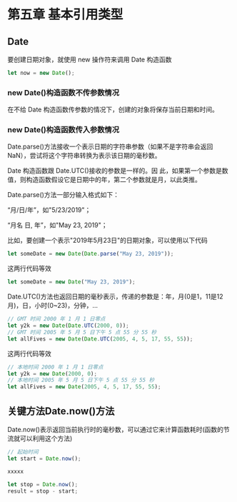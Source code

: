# 第五章 基本引用类型

## Date

要创建日期对象，就使用 new 操作符来调用 Date 构造函数

```js
let now = new Date();
```

### new Date()构造函数不传参数情况

在不给 Date 构造函数传参数的情况下，创建的对象将保存当前日期和时间。



### new Date()构造函数传入参数情况

Date.parse()方法接收一个表示日期的字符串参数（如果不是字符串会返回NaN），尝试将这个字符串转换为表示该日期的毫秒数。

Date 构造函数跟 Date.UTC()接收的参数是一样的。因 此，如果第一个参数是数值，则构造函数假设它是日期中的年，第二个参数就是月，以此类推。

Date.parse()方法一部分输入格式如下：

“月/日/年”，如"5/23/2019"； 

“月名 日, 年”，如"May 23, 2019"；

比如，要创建一个表示"2019年5月23日"的日期对象，可以使用以下代码

```js
let someDate = new Date(Date.parse("May 23, 2019"));
```

这两行代码等效

```js
let someDate = new Date("May 23, 2019");
```

Date.UTC()方法也返回日期的毫秒表示，传递的参数是：年，月(0是1，11是12月)，日，小时(0~23)，分钟，...

```js
// GMT 时间 2000 年 1 月 1 日零点
let y2k = new Date(Date.UTC(2000, 0)); 
// GMT 时间 2005 年 5 月 5 日下午 5 点 55 分 55 秒
let allFives = new Date(Date.UTC(2005, 4, 5, 17, 55, 55)); 
```

这两行代码等效

```js
// 本地时间 2000 年 1 月 1 日零点
let y2k = new Date(2000, 0); 
// 本地时间 2005 年 5 月 5 日下午 5 点 55 分 55 秒
let allFives = new Date(2005, 4, 5, 17, 55, 55); 
```



## 关键方法Date.now()方法

Date.now()表示返回当前执行时的毫秒数，可以通过它来计算函数耗时(函数的节流就可以利用这个方法)

```js
// 起始时间
let start = Date.now();

xxxxx

let stop = Date.now();
result = stop - start;
```

